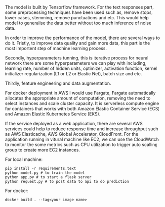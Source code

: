The model is built by Tensorflow framework. For the text responses part, some preprocessing techniques 
have been used such as, remove stops, lower cases, stemming, remove punctuations and etc. This would help model 
to generalise the data better without too much inference of noise data. 

In order to improve the performance of the model, there are several ways to do it.
Fristly, to improve data quality and gain more data, this part is the most importent step of machine learning process.

Secondly, hyperparameters tunning, this is iterative process for neural network there are some hyperparameters we can
play with including, learning rate, number of hidden units, optimizer, activation function, kernel initializer
regularization (L1 or L2 or Elastic Net), batch size and etc.

Thirdly, feature engineering and data augmentation.

For docker deployment in AWS I would use Fargate, Fargate automatically allocates the appropriate amount of computation, 
removing the need to select instances and scale cluster capacity. It is serverless compute engine for containers that 
works with both Amazon Elastic Container Service (ECS) and Amazon Elastic Kubernetes Service (EKS).

If the service deployed as a web application, there are several AWS services could help to reduce response time and 
increase throughput such as AWS Elasticache, AWS Global Accelerator, CloudFront. For the application running in vitural 
machine like EC2, we can use the CloudWatch to monitor the some metrics such as CPU utilization to trigger
auto scalling group to create more EC2 instances.



For local machine:

    pip install -r requirements.text
    python model.py # to train the model
    python app.py # to start a flask server
    python request.py # to post data to api to do prediction
    
For docker:

    docker build . --tag<your image name>
    
    
